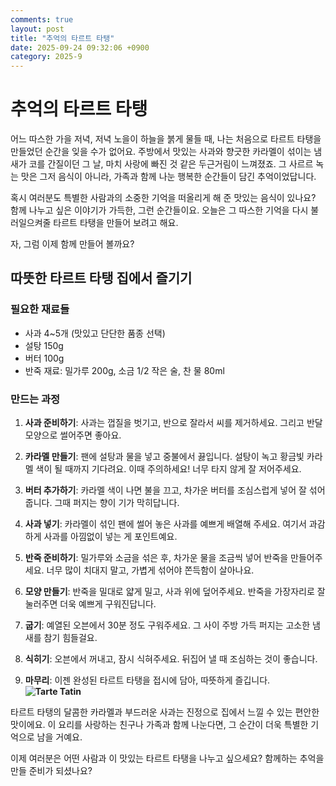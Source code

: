```yaml
---
comments: true
layout: post
title: "추억의 타르트 타탱"
date: 2025-09-24 09:32:06 +0900
category: 2025-9
---
```


# 추억의 타르트 타탱

어느 따스한 가을 저녁, 저녁 노을이 하늘을 붉게 물들 때, 나는 처음으로 타르트 타탱을 만들었던 순간을 잊을 수가 없어요. 주방에서 맛있는 사과와 향긋한 카라멜이 섞이는 냄새가 코를 간질이던 그 날, 마치 사랑에 빠진 것 같은 두근거림이 느껴졌죠. 그 사르르 녹는 맛은 그저 음식이 아니라, 가족과 함께 나눈 행복한 순간들이 담긴 추억이었답니다. 

혹시 여러분도 특별한 사람과의 소중한 기억을 떠올리게 해 준 맛있는 음식이 있나요? 함께 나누고 싶은 이야기가 가득한, 그런 순간들이요. 오늘은 그 따스한 기억을 다시 불러일으켜줄 타르트 타탱을 만들어 보려고 해요. 

자, 그럼 이제 함께 만들어 볼까요?

## 따뜻한 타르트 타탱 집에서 즐기기

### 필요한 재료들

- 사과 4~5개 (맛있고 단단한 품종 선택)
- 설탕 150g
- 버터 100g
- 반죽 재료: 밀가루 200g, 소금 1/2 작은 술, 찬 물 80ml

 

### 만드는 과정

1. **사과 준비하기**: 사과는 껍질을 벗기고, 반으로 잘라서 씨를 제거하세요. 그리고 반달 모양으로 썰어주면 좋아요.

2. **카라멜 만들기**: 팬에 설탕과 물을 넣고 중불에서 끓입니다. 설탕이 녹고 황금빛 카라멜 색이 될 때까지 기다려요. 이때 주의하세요! 너무 타지 않게 잘 저어주세요. 

3. **버터 추가하기**: 카라멜 색이 나면 불을 끄고, 차가운 버터를 조심스럽게 넣어 잘 섞어줍니다. 그때 퍼지는 향이 기가 막히답니다.

4. **사과 넣기**: 카라멜이 섞인 팬에 썰어 놓은 사과를 예쁘게 배열해 주세요. 여기서 과감하게 사과를 아낌없이 넣는 게 포인트예요.

5. **반죽 준비하기**: 밀가루와 소금을 섞은 후, 차가운 물을 조금씩 넣어 반죽을 만들어주세요. 너무 많이 치대지 말고, 가볍게 섞어야 쫀득함이 살아나요.

6. **모양 만들기**: 반죽을 밀대로 얇게 밀고, 사과 위에 덮어주세요. 반죽을 가장자리로 잘 눌러주면 더욱 예쁘게 구워진답니다.

7. **굽기**: 예열된 오븐에서 30분 정도 구워주세요. 그 사이 주방 가득 퍼지는 고소한 냄새를 참기 힘들걸요. 

8. **식히기**: 오븐에서 꺼내고, 잠시 식혀주세요. 뒤집어 낼 때 조심하는 것이 좋습니다. 

9. **마무리**: 이젠 완성된 타르트 타탱을 접시에 담아, 따뜻하게 즐깁니다. **![Tarte Tatin](https://www.themealdb.com/images/media/meals/ryspuw1511786688.jpg)** 

타르트 타탱의 달콤한 카라멜과 부드러운 사과는 진정으로 집에서 느낄 수 있는 편안한 맛이에요. 이 요리를 사랑하는 친구나 가족과 함께 나눈다면, 그 순간이 더욱 특별한 기억으로 남을 거예요. 

이제 여러분은 어떤 사람과 이 맛있는 타르트 타탱을 나누고 싶으세요? 함께하는 추억을 만들 준비가 되셨나요?